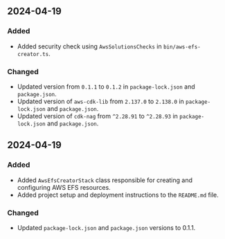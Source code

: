 ## 2024-04-19

### Added
- Added security check using `AwsSolutionsChecks` in `bin/aws-efs-creator.ts`.

### Changed
- Updated version from `0.1.1` to `0.1.2` in `package-lock.json` and `package.json`.
- Updated version of `aws-cdk-lib` from `2.137.0` to `2.138.0` in `package-lock.json` and `package.json`.
- Updated version of `cdk-nag` from `^2.28.91` to `^2.28.93` in `package-lock.json` and `package.json`.

## 2024-04-19

### Added
- Added `AwsEfsCreatorStack` class responsible for creating and configuring AWS EFS resources.
- Added project setup and deployment instructions to the `README.md` file.

### Changed
- Updated `package-lock.json` and `package.json` versions to 0.1.1.